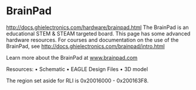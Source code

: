 # BrainPad

http://docs.ghielectronics.com/hardware/brainpad.html
The BrainPad is an educational STEM & STEAM targeted board. This page has some advanced hardware resources. For courses and documentation on the use of the BrainPad, see http://docs.ghielectronics.com/brainpad/intro.html

Learn more about the BrainPad at www.brainpad.com

Resources:
•	Schematic
•	EAGLE Design Files
•	3D model

The region set aside for RLI is 0x20016000 - 0x200163F8.

